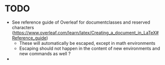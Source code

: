 # TODO
- See reference guide of Overleaf for documentclasses and reserved characters (https://www.overleaf.com/learn/latex/Creating_a_document_in_LaTeX#Reference_guide)
  - These will automatically be escaped, except in math environments
  - Escaping should not happen in the content of new environments and new commands as well ?
- 